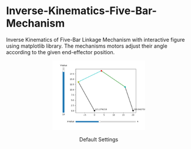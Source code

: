 # Inverse-Kinematics-Five-Bar-Mechanism
 Inverse Kinematics of Five-Bar Linkage Mechanism with interactive figure using matplotlib library.
 The mechanisms motors adjust their angle according to the given end-effector position.
 
<p align="center" width="100%">
    <img width="50%" src="https://raw.githubusercontent.com/mertgulgel/Inverse-Kinematics-Five-Bar/main/Figure%20ScreenShot/figure.png">
</p>

<p align="center"> 
    Default Settings 
</p>
